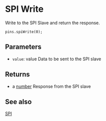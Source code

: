 # SPI Write

Write to the SPI Slave and return the response.

```sig
pins.spiWrite(0);
```

## Parameters

* `value`: value Data to be sent to the SPI slave

## Returns

* a [number](/types/number) Response from the SPI slave

## See also

[SPI](https://developer.mbed.org/handbook/SPI)